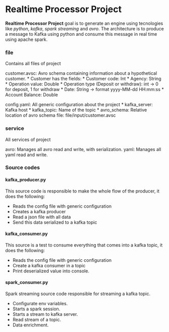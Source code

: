 # Realtime Processor Project
**Realtime Processor Project** goal is to generate an engine using tecnologies like _python_, _kafka_, _spark streaming_ and _avro_. The architecture is to produce a message to Kafka using python and consume this message in real time using apache spark.

### file
Contains all files of project

customer.avsc: Avro schema containing information about a hypothetical customer.
    * Customer has the fields:
        * Customer code: Int 
        * Agency: String
        * Operation value: Double 
        * Operation type (Deposit or withdraw): int -> 0 for deposit, 1 for withdraw
        * Date: String -> format yyyy-MM-dd HH:mm:ss
        * Account Balance: Double

config.yaml: All generic configuration about the project
    * kafka_server: Kafka host
    * kafka_topic: Name of the topic
    * avro_schema: Relative location of avro schema file: file/input/customer.avsc

### service
All services of project

avro: Manages all avro read and write, with serialization.
yaml: Manages all yaml read and write.

### Source codes
#### kafka_producer.py
This source code is responsible to make the whole flow of the producer, it does the following:
* Reads the config file with generic configuration
* Creates a kafka producer
* Read a json file with all data
* Send this data serialized to a kafka topic

#### kafka_consumer.py
This source is a test to consume everything that comes into a kafka topic, it does the following:
* Reads the config file with generic configuration
* Create a kafka consumer in a topic
* Print deserialized value into console.

#### spark_consumer.py
Spark streaming source code responsible for streaming a kafka topic.
* Configurate env variables.
* Starts a spark session.
* Starts a stream to kafka server.
* Read stream of a topic.
* Data enrichment.




